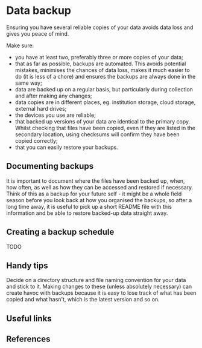 # Data backup #

Ensuring you have several reliable copies of your data avoids data loss and gives you peace of mind.

Make sure:
 * you have at least two, preferably three or more copies of your data;
 * that as far as possible, backups are automated. This avoids potential mistakes, minimises the chances of data loss, makes it much easier to do (it is less of a chore) and ensures the backups are always done in the same way;
 * data are backed up on a regular basis, but particularly during collection and after making any changes;
 * data copies are in different places, eg. institution storage, cloud storage, external hard drives;
 * the devices you use are reliable;
 * that backed up versions of your data are identical to the primary copy. Whilst checking that files have been copied, even if they are listed in the secondary location, using checksums will confirm they have been copied correctly;
 * that you can easily restore your backups.

## Documenting backups ##
It is important to document where the files have been backed up, when, how often, as well as how they can be accessed and restored if necessary. Think of this as a backup for your future self - it might be a whole field season before you look back at how you organised the backups, so after a long time away, it is useful to pick up a short README file with this information and be able to restore backed-up data straight away.

## Creating a backup schedule ##
TODO

## Handy tips ##
Decide on a directory structure and file naming convention for your data and stick to it. Making changes to these (unless absolutely necessary) can create havoc with backups because it is easy to lose track of what has been copied and what hasn't, which is the latest version and so on.
 

## Useful links ## 

## References ##